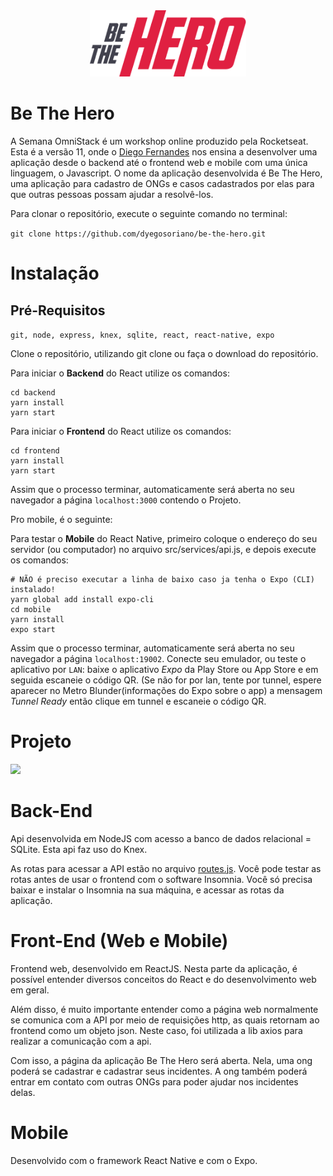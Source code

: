 <div align="center">
  <img src="./readme-img/logo-be-the-hero.png" width="250px" /><br>
</div>

# Be The Hero

A Semana OmniStack é um workshop online produzido pela Rocketseat. Esta é a versão 11, onde o [Diego Fernandes](https://github.com/diego3g) nos ensina a desenvolver uma aplicação desde o backend até o frontend web e mobile com uma única linguagem, o Javascript. O nome da aplicação desenvolvida é Be The Hero, uma aplicação para cadastro de ONGs e casos cadastrados por elas para que outras pessoas possam ajudar a resolvê-los.

Para clonar o repositório, execute o seguinte comando no terminal:

```git clone https://github.com/dyegosoriano/be-the-hero.git```

# Instalação

## Pré-Requisitos 

```git, node, express, knex, sqlite, react, react-native, expo```

Clone o repositório, utilizando git clone ou faça o download do repositório.

Para iniciar o **Backend** do React utilize os comandos:
```
cd backend
yarn install
yarn start
```

Para iniciar o **Frontend** do React utilize os comandos:

```
cd frontend
yarn install
yarn start
```

Assim que o processo terminar, automaticamente será aberta no seu navegador a página ``localhost:3000`` contendo o Projeto.

Pro mobile, é o seguinte:

Para testar o **Mobile** do React Native, primeiro coloque o endereço do seu servidor (ou computador) no arquivo src/services/api.js, e depois execute os comandos:

```
# NÃO é preciso executar a linha de baixo caso ja tenha o Expo (CLI) instalado!
yarn global add install expo-cli
cd mobile
yarn install
expo start
```
Assim que o processo terminar, automaticamente será aberta no seu navegador a página ``localhost:19002``. Conecte seu emulador, ou teste o aplicativo por ``LAN``: baixe o aplicativo *Expo* da Play Store ou App Store e em seguida escaneie o código QR. (Se não for por lan, tente por tunnel, espere aparecer no Metro Blunder(informações do Expo sobre o app) a mensagem *Tunnel Ready* então clique em tunnel e escaneie o código QR.

# Projeto


![](https://github.com/dyegosoriano/Be-the-Hero/blob/master/readme-img/Be-the-Hero.png)


# Back-End

Api desenvolvida em NodeJS com acesso a banco de dados relacional = SQLite. Esta api faz uso do Knex.

As rotas para acessar a API estão no arquivo [routes.js](https://github.com/dyegosoriano/be-the-hero/blob/master/backend/src/routes.js). Você pode testar as rotas antes de usar o frontend com o software Insomnia. Você só precisa baixar e instalar o Insomnia na sua máquina, e acessar as rotas da aplicação.

# Front-End (Web e Mobile)

Frontend web, desenvolvido em ReactJS. Nesta parte da aplicação, é possível entender diversos conceitos do React e do desenvolvimento web em geral. 

Além disso, é muito importante entender como a página web normalmente se comunica com a API por meio de requisições http, as quais retornam ao frontend como um objeto json. Neste caso, foi utilizada a lib axios para realizar a comunicação com a api.


Com isso, a página da aplicação Be The Hero será aberta. Nela, uma ong poderá se cadastrar e cadastrar seus incidentes. A ong também poderá entrar em contato com outras ONGs para poder ajudar nos incidentes delas.

# Mobile

Desenvolvido com o framework React Native e com o Expo.